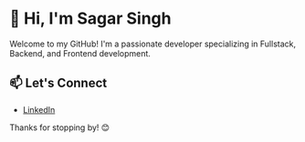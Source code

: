 # 👋 Hi, I'm Sagar Singh

Welcome to my GitHub! I'm a passionate developer specializing in Fullstack, Backend, and Frontend development.  

## 📫 Let's Connect  
- [LinkedIn](https://www.linkedin.com/in/sagarsingh17/)  

Thanks for stopping by! 😊
